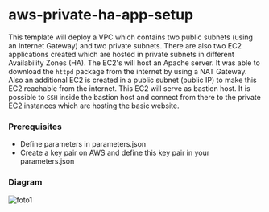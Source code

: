 # aws-private-ha-app-setup

This template will deploy a VPC which contains two public subnets (using an Internet Gateway) and two private subnets. There are also two EC2 applications created which are hosted in private subnets in different Availability Zones (HA). The EC2's will host an Apache server. It was able to download the ```httpd``` package from the internet by using a NAT Gateway. Also an additional EC2 is created in a public subnet (public IP) to make this EC2 reachable from the internet. This EC2 will serve as bastion host. It is possible to ```SSH``` inside the bastion host and connect from there to the private EC2 instances which are hosting the basic website.   

### Prerequisites
* Define parameters in parameters.json
* Create a key pair on AWS and define this key pair in your parameters.json

### Diagram
![foto1](https://user-images.githubusercontent.com/14105387/48376436-3bc02d80-e6cb-11e8-875f-bc84f6e99ae3.png)
